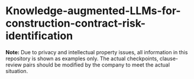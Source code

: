 # Knowledge-augmented-LLMs-for-construction-contract-risk-identification

**Note:** Due to privacy and intellectual property issues, all information in this repository is shown as examples only. The actual checkpoints, clause-review pairs should be modified by the company to meet the actual situation.

